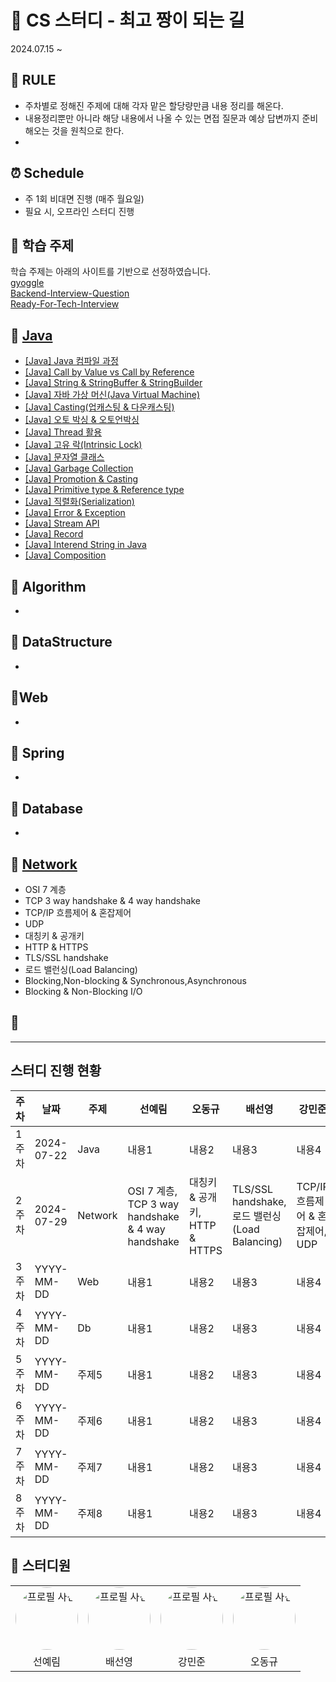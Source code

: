 # 🚀 CS 스터디 - 최고 짱이 되는 길
2024.07.15 ~


## 📃 RULE
- 주차별로 정해진 주제에 대해 각자 맡은 할당량만큼 내용 정리를 해온다.
- 내용정리뿐만 아니라 해당 내용에서 나올 수 있는 면접 질문과 예상 답변까지 준비해오는 것을 원칙으로 한다.
- 

## ⏰ Schedule
- 주 1회 비대면 진행 (매주 월요일)
- 필요 시, 오프라인 스터디 진행

## 📜 학습 주제
학습 주제는 아래의 사이트를 기반으로 선정하였습니다.
<br>
<a href="https://github.com/gyoogle/tech-interview-for-developer">gyoggle</a>
<br>
<a href="https://github.com/ksundong/backend-interview-question">Backend-Interview-Question</a>
<br>
<a href="https://github.com/WooVictory/Ready-For-Tech-Interview?tab=readme-ov-file">Ready-For-Tech-Interview</a>

## 📌 [Java](https://github.com/SunYerim/CSStudy/tree/master/Java)
- [[Java] Java 컴파일 과정]()
 - [[Java] Call by Value vs Call by Reference]()
  - [[Java] String & StringBuffer & StringBuilder]()
  - [[Java] 자바 가상 머신(Java Virtual Machine)]()
  - [[Java] Casting(업캐스팅 & 다운캐스팅)]()
  - [[Java] 오토 박싱 & 오토언박싱]()
  - [[Java] Thread 활용]()
  - [[Java] 고유 락(Intrinsic Lock)]()
  - [[Java] 문자열 클래스]() 
  - [[Java] Garbage Collection]() 
  - [[Java] Promotion & Casting]()
  - [[Java] Primitive type & Reference type]()
  - [[Java] 직렬화(Serialization)]()
  - [[Java] Error & Exception]()
  - [[Java] Stream API]()
  - [[Java] Record]()
  - [[Java] Interend String in Java]()
  - [[Java] Composition]()
  
## 📌 Algorithm
- 
## 📌 DataStructure
- 
## 📌Web
- 
## 📌 Spring
- 
## 📌 Database
- 
## 📌 [Network](https://github.com/SunYerim/CSStudy/tree/master/Network)
- OSI 7 계층
- TCP 3 way handshake & 4 way handshake
- TCP/IP 흐름제어 & 혼잡제어
- UDP
- 대칭키 & 공개키
- HTTP & HTTPS
- TLS/SSL handshake
- 로드 밸런싱(Load Balancing)
- Blocking,Non-blocking & Synchronous,Asynchronous
- Blocking & Non-Blocking I/O

## 📌 



---
## 스터디 진행 현황

| 주차  | 날짜       | 주제   | 선예림 | 오동규 | 배선영 | 강민준 | 비고  |
|-------|------------|--------|---------------|---------------|---------------|---------------|-------|
| 1주차 | 2024-07-22 | Java  | 내용1        | 내용2        | 내용3        | 내용4        |       |
| 2주차 | 2024-07-29 | Network  | OSI 7 계층, TCP 3 way handshake & 4 way handshake      | 대칭키 & 공개키, HTTP & HTTPS        | TLS/SSL handshake, 로드 밸런싱(Load Balancing)        | TCP/IP 흐름제어 & 혼잡제어, UDP         |       |
| 3주차 | YYYY-MM-DD | Web | 내용1        | 내용2        | 내용3        | 내용4        |       |
| 4주차 | YYYY-MM-DD | Db  | 내용1        | 내용2        | 내용3        | 내용4        |       |
| 5주차 | YYYY-MM-DD | 주제5  | 내용1        | 내용2        | 내용3        | 내용4        |       |
| 6주차 | YYYY-MM-DD | 주제6  | 내용1        | 내용2        | 내용3        | 내용4        |       |
| 7주차 | YYYY-MM-DD | 주제7  | 내용1        | 내용2        | 내용3        | 내용4        |       |
| 8주차 | YYYY-MM-DD | 주제8  | 내용1        | 내용2        | 내용3        | 내용4        |       |




## 🌟 스터디원
<table>
  <tr>
    <td align="center"><img src="https://avatars.githubusercontent.com/u/101817171?v=4" alt="프로필 사진" style="border-radius: 50%; width: 100px; height: 100px;"></td>
    <td align="center"><img src="https://avatars.githubusercontent.com/u/87819894?v=4" alt="프로필 사진" style="border-radius: 50%; width: 100px; height: 100px;"></td>
    <td align="center"><img src="https://avatars.githubusercontent.com/u/97105309?v=4" alt="프로필 사진" style="border-radius: 50%; width: 100px; height: 100px;"></td>
    <td align="center"><img src="https://avatars.githubusercontent.com/u/73326589?v=4" alt="프로필 사진" style="border-radius: 50%; width: 100px; height: 100px;"></td>
    
  </tr>
  <tr>
    <td align="center">선예림</td>
    <td align="center">배선영</td>
    <td align="center">강민준</td>
    <td align="center">오동규</td>
  </tr>
  
</table>